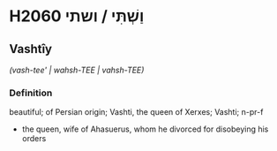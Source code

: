 # H2060 וַשְׁתִּי / ושתי

## Vashtîy

_(vash-tee' | wahsh-TEE | vahsh-TEE)_

### Definition

beautiful; of Persian origin; Vashti, the queen of Xerxes; Vashti; n-pr-f

- the queen, wife of Ahasuerus, whom he divorced for disobeying his orders
